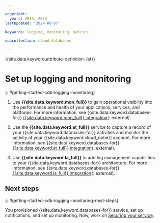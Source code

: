 ```yaml
---

copyright:
  years: 2019, 2024
lastupdated: "2024-08-07"

keywords: logging, monitoring, metrics

subcollection: cloud-databases

---
```


{{site.data.keyword.attribute-definition-list}}

# Set up logging and monitoring
{: #getting-started-cdb-logging-monitoring}

1. Use **{{site.data.keyword.mon_full}}** to gain operational visibility into the performance and health of your applications, services, and platforms. For more information, see {{site.data.keyword.databases-for}} [{{site.data.keyword.mon_full}} integration](/docs/cloud-databases?topic=cloud-databases-monitoring){: external}.

1. Use the **{{site.data.keyword.at_full}}** service to capture a record of your {{site.data.keyword.databases-for}} activities and monitor the activity of your {{site.data.keyword.cloud_notm}} account. For more information, see {{site.data.keyword.databases-for}} [{{site.data.keyword.at_full}} integration](/docs/cloud-databases?topic=cloud-databases-activity-tracker){: external}.

1. Use **{{site.data.keyword.la_full}}** to add log management capabilities to your {{site.data.keyword.databases-for}} architecture. For more information, see {{site.data.keyword.databases-for}} [{{site.data.keyword.la_full}} integration](/docs/cloud-databases?topic=cloud-databases-logging){: external}.

## Next steps
{: #getting-started-cdb-logging-monitoring-next-steps}

You provisioned {{site.data.keyword.databases-for}} service, set up notifications, and set up monitoring. Now, work on [Securing your service](/docs/cloud-databases?topic=cloud-databases-cdb-secure-service).
